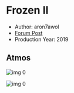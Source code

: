 # Frozen II

* Author: aron7awol
* [Forum Post](https://www.avsforum.com/threads/bass-eq-for-filtered-movies.2995212/post-59240060)
* Production Year: 2019

## Atmos

![img 0](https://i.imgur.com/vygs4UF.jpg)

![img 0](https://i.imgur.com/qjJMSYa.jpg)

